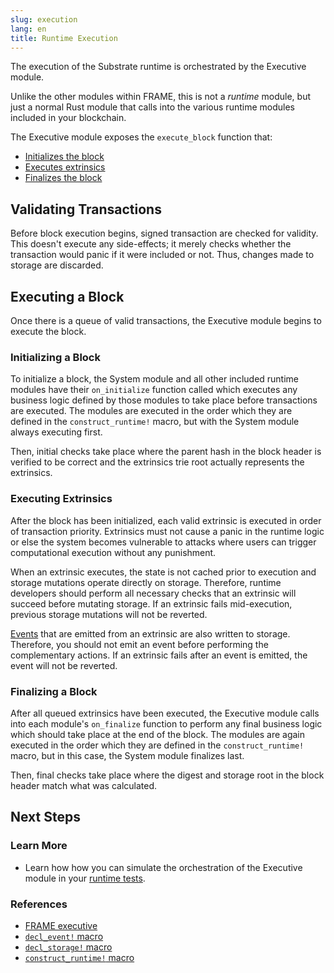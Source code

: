 ```yaml
---
slug: execution
lang: en
title: Runtime Execution
---
```


The execution of the Substrate runtime is orchestrated by the Executive module.

Unlike the other modules within FRAME, this is not a _runtime_ module, but just a normal Rust module
that calls into the various runtime modules included in your blockchain.

The Executive module exposes the `execute_block` function that:

- [Initializes the block](#initializing-a-block)
- [Executes extrinsics](#executing-extrinsics)
- [Finalizes the block](#finalizing-a-block)

## Validating Transactions

Before block execution begins, signed transaction are checked for validity. This doesn't execute any
side-effects; it merely checks whether the transaction would panic if it were included or not. Thus,
changes made to storage are discarded.

## Executing a Block

Once there is a queue of valid transactions, the Executive module begins to execute the block.

### Initializing a Block

To initialize a block, the System module and all other included runtime modules have their
`on_initialize` function called which executes any business logic defined by those modules to take
place before transactions are executed. The modules are executed in the order which they are defined
in the `construct_runtime!` macro, but with the System module always executing first.

Then, initial checks take place where the parent hash in the block header is verified to be correct
and the extrinsics trie root actually represents the extrinsics.

### Executing Extrinsics

After the block has been initialized, each valid extrinsic is executed in order of transaction
priority. Extrinsics must not cause a panic in the runtime logic or else the system becomes
vulnerable to attacks where users can trigger computational execution without any punishment.

When an extrinsic executes, the state is not cached prior to execution and storage mutations operate
directly on storage. Therefore, runtime developers should perform all necessary checks that an
extrinsic will succeed before mutating storage. If an extrinsic fails mid-execution, previous
storage mutations will not be reverted.

[Events](events) that are emitted from an extrinsic are also written to storage. Therefore, you
should not emit an event before performing the complementary actions. If an extrinsic fails after an
event is emitted, the event will not be reverted.

### Finalizing a Block

After all queued extrinsics have been executed, the Executive module calls into each module's
`on_finalize` function to perform any final business logic which should take place at the end of the
block. The modules are again executed in the order which they are defined in the
`construct_runtime!` macro, but in this case, the System module finalizes last.

Then, final checks take place where the digest and storage root in the block header match what was
calculated.

## Next Steps

### Learn More

- Learn how how you can simulate the orchestration of the Executive module in your
  [runtime tests](/current/runtime/tests.md).

### References

- [FRAME executive](https://substrate.dev/rustdocs/master/frame_executive/index.html)
- [`decl_event!` macro](https://substrate.dev/rustdocs/master/frame_support/macro.decl_event.html)
- [`decl_storage!` macro](https://substrate.dev/rustdocs/master/frame_support/macro.decl_storage.html)
- [`construct_runtime!` macro](https://substrate.dev/rustdocs/master/frame_support/macro.construct_runtime.html)
